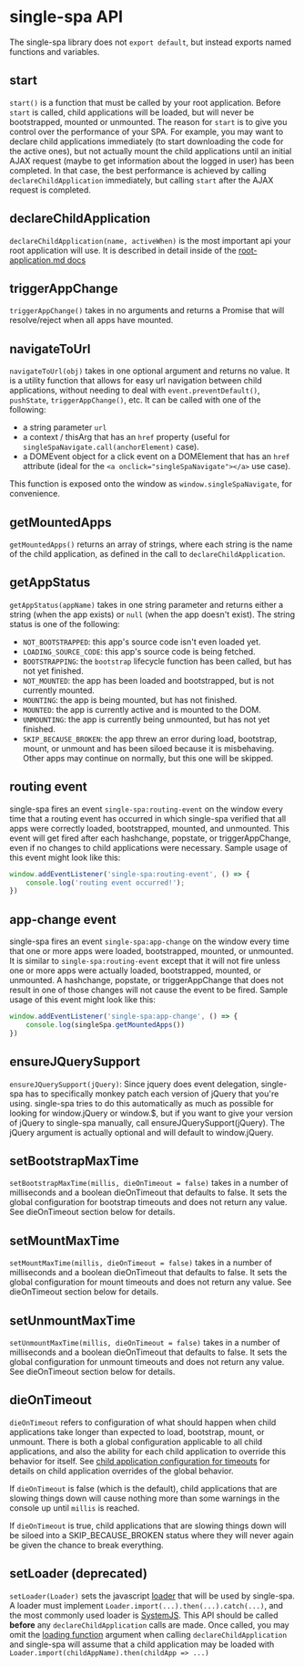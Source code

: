 # single-spa API
The single-spa library does not `export default`, but instead exports named functions and variables.

## start
`start()` is a function that must be called by your root application. Before `start` is called, child
applications will be loaded, but will never be bootstrapped, mounted or unmounted. The reason for `start`
is to give you control over the performance of your SPA. For example, you may want to declare child applications
immediately (to start downloading the code for the active ones), but not actually mount the child applications
until an initial AJAX request (maybe to get information about the logged in user) has been completed. In that case,
the best performance is achieved by calling `declareChildApplication` immediately, but calling `start` after
the AJAX request is completed.

## declareChildApplication
`declareChildApplication(name, activeWhen)` is the most important api your root application will use.
It is described in detail inside of the [root-application.md docs](/docs/root-application.md#declaring-child-applications)

## triggerAppChange
`triggerAppChange()` takes in no arguments and returns a Promise that will resolve/reject when all apps have mounted.

## navigateToUrl
`navigateToUrl(obj)` takes in one optional argument and returns no value. It is a utility function that
allows for easy url navigation between child applications, without needing to deal with `event.preventDefault()`,
`pushState`, `triggerAppChange()`, etc. It can be called with one of the following:

- a string parameter `url`
- a context / thisArg that has an `href` property (useful for `singleSpaNavigate.call(anchorElement)` case).
- a DOMEvent object for a click event on a DOMElement that has an `href` attribute
  (ideal for the `<a onclick="singleSpaNavigate"></a>` use case).

This function is exposed onto the window as `window.singleSpaNavigate`, for convenience.

## getMountedApps
`getMountedApps()` returns an array of strings, where each string is the name of the child application,
as defined in the call to `declareChildApplication`.

## getAppStatus
`getAppStatus(appName)` takes in one string parameter and returns either a string (when the app exists)
or `null` (when the app doesn't exist). The string status is one of the following:

- `NOT_BOOTSTRAPPED`: this app's source code isn't even loaded yet.
- `LOADING_SOURCE_CODE`: this app's source code is being fetched.
- `BOOTSTRAPPING`: the `bootstrap` lifecycle function has been called, but has not yet finished.
- `NOT_MOUNTED`: the app has been loaded and bootstrapped, but is not currently mounted.
- `MOUNTING`: the app is being mounted, but has not finished.
- `MOUNTED`: the app is currently active and is mounted to the DOM.
- `UNMOUNTING`: the app is currently being unmounted, but has not yet finished.
- `SKIP_BECAUSE_BROKEN`: the app threw an error during load, bootstrap, mount, or unmount and has been
   siloed because it is misbehaving. Other apps may continue on normally, but this one will be skipped.

## routing event
single-spa fires an event `single-spa:routing-event` on the window every time that a routing event has occurred in which
single-spa verified that all apps were correctly loaded, bootstrapped, mounted, and unmounted.
This event will get fired after each hashchange, popstate, or triggerAppChange, even if no changes
to child applications were necessary. Sample usage of this event might look like this:
```js
window.addEventListener('single-spa:routing-event', () => {
	console.log('routing event occurred!');
})
```

## app-change event
single-spa fires an event `single-spa:app-change` on the window every time that one or more apps were loaded, bootstrapped,
mounted, or unmounted. It is similar to `single-spa:routing-event` except that it will not fire unless
one or more apps were actually loaded, bootstrapped, mounted, or unmounted. A hashchange, popstate, or triggerAppChange
that does not result in one of those changes will not cause the event to be fired.
Sample usage of this event might look like this:
```js
window.addEventListener('single-spa:app-change', () => {
	console.log(singleSpa.getMountedApps())
})
```

## ensureJQuerySupport
`ensureJQuerySupport(jQuery)`: Since jquery does event delegation, single-spa
has to specifically monkey patch each version of jQuery that you're using. single-spa tries to do
this automatically as much as possible for looking for window.jQuery or window.$, but if you want
to give your version of jQuery to single-spa manually, call ensureJQuerySupport(jQuery). The
jQuery argument is actually optional and will default to window.jQuery.

## setBootstrapMaxTime
`setBootstrapMaxTime(millis, dieOnTimeout = false)` takes in a number of milliseconds and a boolean dieOnTimeout
that defaults to false. It sets the global configuration for bootstrap timeouts and does not return any value.
See dieOnTimeout section below for details.

## setMountMaxTime
`setMountMaxTime(millis, dieOnTimeout = false)` takes in a number of milliseconds and a boolean dieOnTimeout
that defaults to false. It sets the global configuration for mount timeouts and does not return any value.
See dieOnTimeout section below for details.

## setUnmountMaxTime
`setUnmountMaxTime(millis, dieOnTimeout = false)` takes in a number of milliseconds and a boolean dieOnTimeout
that defaults to false. It sets the global configuration for unmount timeouts and does not return any value.
See dieOnTimeout section below for details.

## dieOnTimeout
`dieOnTimeout` refers to configuration of what should happen when child applications take longer than expected
to load, bootstrap, mount, or unmount. There is both a global configuration applicable to all child applications, and also
the ability for each child application to override this behavior for itself. See [child application configuration
for timeouts](/docs/child-applications.md#timeouts) for details on child application overrides of the global
behavior.

If `dieOnTimeout` is false (which is the default), child applications that are slowing things down will cause
nothing more than some warnings in the console up until `millis` is reached.

If `dieOnTimeout` is true, child applications that are slowing things down will be siloed into a SKIP_BECAUSE_BROKEN
status where they will never again be given the chance to break everything.

## setLoader (deprecated)
`setLoader(Loader)` sets the javascript [loader](https://whatwg.github.io/loader/) that will be used by single-spa.
A loader must implement `Loader.import(...).then(...).catch(...)`, and the most commonly used loader is
[SystemJS](https://github.com/systemjs/systemjs). This API should be called **before** any `declareChildApplication`
calls are made. Once called, you may omit the [loading function](/docs/root-application.md#loading-function) argument when
calling `declareChildApplication` and single-spa will assume that a child application may be loaded with
`Loader.import(childAppName).then(childApp => ...)`
